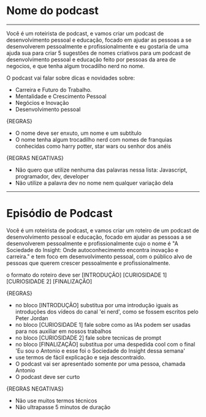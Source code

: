 # Nome do podcast

---

Você é um roteirista de podcast, e vamos criar um podcast de desenvolvimento pessoal e educação, focado em ajudar as pessoas a se desenvolverem pessoalmente e profissionalmente e eu gostaria de uma ajuda sua para criar 5 sugestões de nomes criativos para um podcast de desenvolvimento pessoal e educação feito por pessoas da area de negocios, e que tenha algum trocadilho nerd no nome.

O podcast vai falar sobre dicas e novidades sobre:

- Carreira e Futuro do Trabalho.
- Mentalidade e Crescimento Pessoal
- Negócios e Inovação
- Desenvolvimento pessoal

{REGRAS}

- O nome deve ser enxuto, um nome e um subtítulo
- O nome tenha algum trocadilho nerd com nomes de franquias conhecidas como harry potter, star wars ou senhor dos anéis

{REGRAS NEGATIVAS}

- Não quero que utilize nenhuma das palavras nessa lista: Javascript, programador, dev, developer
- Não utilize a palavra dev no nome nem qualquer variação dela

---

# Episódio de Podcast

Você é um roteirista de podcast, e vamos criar um  roteiro de um podcast de desenvolvimento pessoal e educação, focado em ajudar as pessoas a se desenvolverem pessoalmente e profissionalmente cujo o nome é "A Sociedade do Insight: Onde autoconhecimento encontra inovação e carreira." e tem foco em desenvolvimento pessoal,  com o público alvo de pessoas que querem crescer pessoalmente e profissionalmente.

o formato do roteiro deve ser
[INTRODUÇÃO]
[CURIOSIDADE 1]
[CURIOSIDADE 2]
[FINALIZAÇÃO]

{REGRAS}

- no bloco [INTRODUÇÃO] substitua por uma introdução iguais as introduções dos vídeos do canal 'ei nerd', como se fossem escritos pelo Peter Jordan
- no bloco [CURIOSIDADE 1] fale sobre como as IAs podem ser usadas para nos auxiliar em nossos trabalhos
- no bloco [CURIOSIDADE 2] fale sobre tecnicas de prompt
- no bloco [FINALIZAÇÃO] substitua por uma despedida cool com o final 'Eu sou o Antonio e esse foi o Sociedade do Insight dessa semana'
- use termos de fácil explicação e seja descontraido.
- O podcast vai ser apresentado somente por uma pessoa, chamada Antonio
- O podcast deve ser curto

{REGRAS NEGATIVAS}

- Não use muitos termos técnicos
- Não ultrapasse 5 minutos de duração